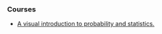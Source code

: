 ### Courses

- [A visual introduction to probability and statistics.](https://seeing-theory.brown.edu)
